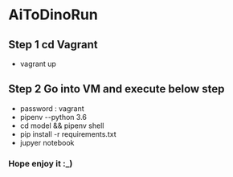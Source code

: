 # AiToDinoRun
## Step 1 cd Vagrant
* vagrant up
## Step 2 Go into VM and execute below step
* password : vagrant
* pipenv --python 3.6
* cd model && pipenv shell
* pip install -r requirements.txt
* jupyer notebook

### Hope enjoy it :_)

